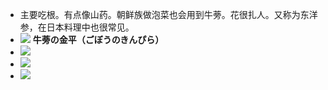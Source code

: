 - 主要吃根。有点像山药。朝鲜族做泡菜也会用到牛蒡。花很扎人。又称为东洋参，在日本料理中也很常见。
- ![](https://firebasestorage.googleapis.com/v0/b/firescript-577a2.appspot.com/o/imgs%2Fapp%2Fxinyiheng%2FYlVAx-QVa0.png?alt=media&token=7c6441fc-615b-4678-a238-dbff2acf61dd)
  **牛蒡の金平（ごぼうのきんぴら）**
- ![](https://firebasestorage.googleapis.com/v0/b/firescript-577a2.appspot.com/o/imgs%2Fapp%2Fxinyiheng%2F5-KAexgiGk.png?alt=media&token=e85dbe0a-6a0b-4a45-8991-50048722611e)
- ![](https://firebasestorage.googleapis.com/v0/b/firescript-577a2.appspot.com/o/imgs%2Fapp%2Fxinyiheng%2FLrhZfJ8y5v.png?alt=media&token=ffd93111-8a05-48fa-b9de-d61d8da03ab4)
- ![](https://firebasestorage.googleapis.com/v0/b/firescript-577a2.appspot.com/o/imgs%2Fapp%2Fxinyiheng%2FeVQphutVv9.png?alt=media&token=140e69c5-dd84-4e8d-b003-d635068812d1)
